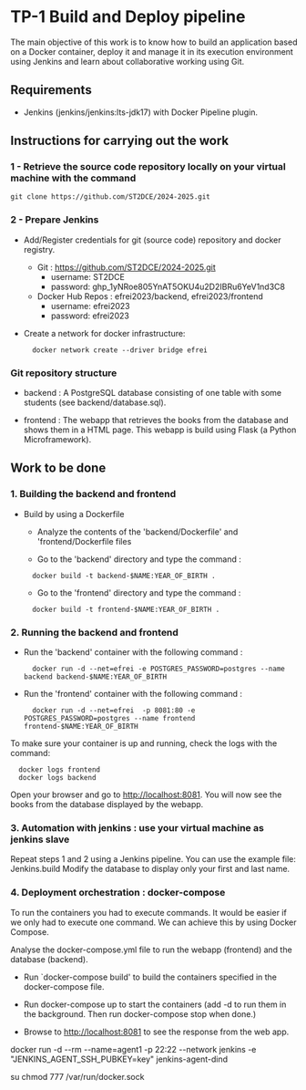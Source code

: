 # TP-1 Build and Deploy pipeline #

The main objective of this work is to know how to build an application based on a Docker container, deploy it and manage it in its execution environment using Jenkins and learn about collaborative working using Git.

## Requirements ##

* Jenkins (jenkins/jenkins:lts-jdk17) with Docker Pipeline plugin.

## Instructions for carrying out the work ##

### 1 - Retrieve the source code repository locally on your virtual machine with the command ###

```console
git clone https://github.com/ST2DCE/2024-2025.git
```

### 2 - Prepare Jenkins ###

* Add/Register credentials for git (source code) repository and docker registry.
  * Git : <https://github.com/ST2DCE/2024-2025.git>
    * username: ST2DCE
    * password: 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
  * Docker Hub Repos : efrei2023/backend, efrei2023/frontend
    * username: efrei2023
    * password: efrei2023
* Create a network for docker infrastructure:

   ```console
     docker network create --driver bridge efrei
   ```

### Git repository structure ###

* backend : A PostgreSQL database consisting of one table with some students (see backend/database.sql).

* frontend : The webapp that retrieves the books from the database and shows them in a HTML page. This webapp is build using Flask (a Python Microframework).

## Work to be done ##

### 1. Building the backend and frontend ###

* Build by using a Dockerfile
  * Analyze the contents of the 'backend/Dockerfile' and 'frontend/Dockerfile files

  * Go to the 'backend' directory and type the command :

   ```console
     docker build -t backend-$NAME:YEAR_OF_BIRTH .
   ```

  * Go to the 'frontend' directory and type the command :

   ```console
     docker build -t frontend-$NAME:YEAR_OF_BIRTH .
   ```

### 2. Running the backend and frontend ###

* Run the 'backend' container with the following  command :

   ```console
     docker run -d --net=efrei -e POSTGRES_PASSWORD=postgres --name backend backend-$NAME:YEAR_OF_BIRTH
   ```

* Run the 'frontend' container with the following  command :

   ```console
     docker run -d --net=efrei  -p 8081:80 -e POSTGRES_PASSWORD=postgres --name frontend frontend-$NAME:YEAR_OF_BIRTH
   ```

To make sure your container is up and running, check the logs with the command:

   ```console
     docker logs frontend
     docker logs backend
   ```

Open your browser and go to <http://localhost:8081>. You will now see the books from the database displayed by the webapp.

### 3. Automation with jenkins : use your virtual machine as jenkins slave ###

Repeat steps 1 and 2 using a Jenkins pipeline. You can use the example file: Jenkins.build
Modify the database to display only your first and last name.

### 4. Deployment orchestration : docker-compose ###

To run the containers you had to execute commands. It would be easier if we only had to execute one command. We can achieve this by using Docker Compose.

Analyse the docker-compose.yml file to run the webapp (frontend) and the database (backend).

* Run `docker-compose build' to build the containers specified in the docker-compose file.

* Run docker-compose up to start the containers (add -d to run them in the background. Then run docker-compose stop when done.)

* Browse to <http://localhost:8081> to see the response from the web app.

docker run -d --rm --name=agent1 -p 22:22 --network jenkins -e "JENKINS_AGENT_SSH_PUBKEY=key" jenkins-agent-dind

su
chmod 777 /var/run/docker.sock
